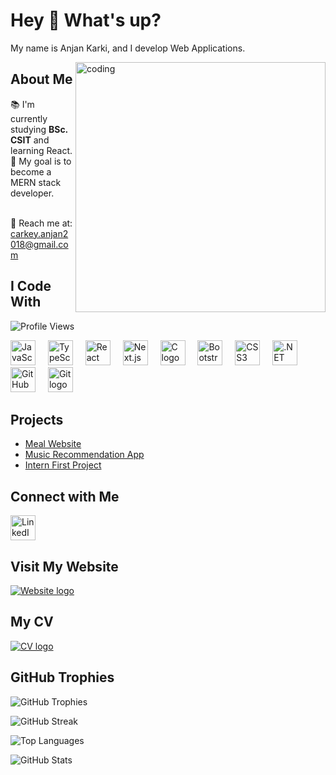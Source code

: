 <h1 align="left">Hey 👋 What's up?</h1>

<p align="left">My name is Anjan Karki, and I develop Web Applications.</p>
 <p 💬  Ask me about my experience with web development technologies </p>
 <p ⚡  Fun fact: I enjoy hiking and exploring new places in my free time!</p>

<p><img align="right" alt="coding" width="400" src="https://user-images.githubusercontent.com/55389276/140866485-8fb1c876-9a8f-4d6a-98dc-08c4981eaf70.gif"></p>

<h2 align="left">About Me</h2>

📚 I'm currently studying **BSc. CSIT** and learning React.<br>🎯 My goal is to become a MERN stack developer.</p>
  <br>📧 Reach me at: <a href="mailto:carkey.anjan2018@gmail.com">carkey.anjan2018@gmail.com</a>

<h2 align="left">I Code With</h2>

<p align="left">
  <img src="https://komarev.com/ghpvc/?username=karkianjan&color=blue" alt="Profile Views" />
</p>

<div align="left">
  <img src="https://cdn.jsdelivr.net/gh/devicons/devicon/icons/javascript/javascript-original.svg" height="40" alt="JavaScript logo" />
  <img width="12" />
  <img src="https://cdn.jsdelivr.net/gh/devicons/devicon/icons/typescript/typescript-original.svg" height="40" alt="TypeScript logo" />
  <img width="12" />
  <img src="https://cdn.jsdelivr.net/gh/devicons/devicon/icons/react/react-original.svg" height="40" alt="React logo" />
  <img width="12" />
  <img src="https://cdn.jsdelivr.net/gh/devicons/devicon/icons/nextjs/nextjs-original.svg" height="40" alt="Next.js logo" />
  <img width="12" />
  <img src="https://cdn.jsdelivr.net/gh/devicons/devicon/icons/c/c-original.svg" height="40" alt="C logo" />
  <img width="12" />
  <img src="https://cdn.jsdelivr.net/gh/devicons/devicon/icons/bootstrap/bootstrap-original.svg" height="40" alt="Bootstrap logo" />
  <img width="12" />
  <img src="https://cdn.jsdelivr.net/gh/devicons/devicon/icons/css3/css3-original.svg" height="40" alt="CSS3 logo" />
  <img width="12" />
  <img src="https://cdn.jsdelivr.net/gh/devicons/devicon/icons/dotnetcore/dotnetcore-original.svg" height="40" alt=".NET Core logo" />
  <img width="12" />
  <img src="https://cdn.jsdelivr.net/gh/devicons/devicon/icons/github/github-original.svg" height="40" alt="GitHub logo" />
  <img width="12" />
  <img src="https://cdn.jsdelivr.net/gh/devicons/devicon/icons/git/git-original.svg" height="40" alt="Git logo" />
</div>

<h2 align="left">Projects</h2>

- [Meal Website](https://meal-website-silk.vercel.app/)
- [Music Recommendation App](https://music-recommendation-app-eight.vercel.app/)
- [Intern First Project](https://first-landing-page-fawn.vercel.app/)

<h2 align="left">Connect with Me</h2>

<p align="left">
  <a href="https://www.linkedin.com/in/anjan-karki-395791233/"><img src="https://cdn.jsdelivr.net/gh/devicons/devicon/icons/linkedin/linkedin-original.svg" height="40" alt="LinkedIn logo" /></a>
 

</p>

<h2 align="left">Visit My Website</h2>

<p align="left">
  <a href="https://www.anjankarki.com.np/"><img src="https://img.shields.io/badge/Website-Visit%20Now-blue" alt="Website logo" /></a>
</p>

<h2 align="left">My CV</h2>

<p align="left">
  <a href="https://anjankarkicv.vercel.app/"><img src="https://img.shields.io/badge/View%20CV-Click%20Here-blue" alt="CV logo" /></a>
</p>

<!-- GitHub Trophies -->
<h2 align="left">GitHub Trophies</h2>
<p align="left">
  <img src="https://github-profile-trophy.vercel.app/?username=karkianjan&theme=darkhub&no-frame=true&margin-w=15" alt="GitHub Trophies" />
</p>

<!-- GitHub Streak -->
<p align="left">
  <img src="https://github-readme-streak-stats.herokuapp.com/?user=karkianjan&theme=dark&hide_border=true" alt="GitHub Streak" />
</p>

<!-- Top Languages -->
<p align="left">
  <img src="https://github-readme-stats.vercel.app/api/top-langs/?username=karkianjan&layout=compact&theme=dark&hide_border=true" alt="Top Languages" />
</p>

<!-- GitHub Stats -->
<p align="left">
  <img src="https://github-readme-stats.vercel.app/api?username=karkianjan&show_icons=true&theme=dark&hide_border=true" alt="GitHub Stats" />
</p>
